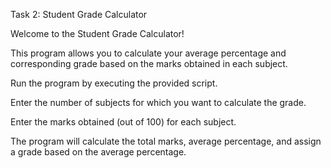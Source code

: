 Task 2: Student Grade Calculator

Welcome to the Student Grade Calculator!

This program allows you to calculate your average percentage and corresponding grade based on the marks obtained in each subject.


Run the program by executing the provided script.

Enter the number of subjects for which you want to calculate the grade.

Enter the marks obtained (out of 100) for each subject.

The program will calculate the total marks, average percentage, and assign a grade based on the average percentage.
